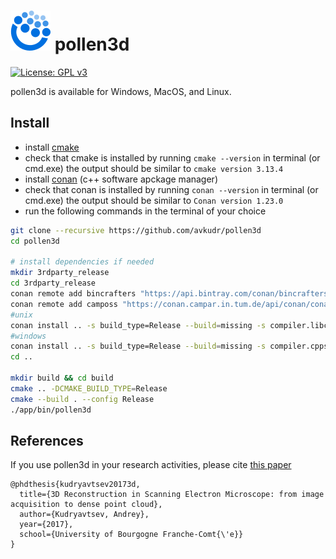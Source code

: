 # ![pollen3d Logo](app/assets/pollen3d_icon64.png) pollen3d

[![License: GPL v3](https://img.shields.io/badge/License-GPLv3-blue.svg)](https://www.gnu.org/licenses/gpl-3.0)

pollen3d is available for Windows, MacOS, and Linux.

## Install

* install [cmake](https://cmake.org/download/)
* check that cmake is installed by running ```cmake --version``` in terminal (or cmd.exe)
the output should be similar to ```cmake version 3.13.4```
* install [conan](https://docs.conan.io/en/latest/installation.html) (c++ software apckage manager)
* check that conan is installed by running ```conan --version``` in terminal (or cmd.exe)
the output should be similar to ```Conan version 1.23.0```
* run the following commands in the terminal of your choice
```bash
git clone --recursive https://github.com/avkudr/pollen3d
cd pollen3d

# install dependencies if needed
mkdir 3rdparty_release
cd 3rdparty_release
conan remote add bincrafters "https://api.bintray.com/conan/bincrafters/public-conan"
conan remote add camposs "https://conan.campar.in.tum.de/api/conan/conan-camposs"
#unix
conan install .. -s build_type=Release --build=missing -s compiler.libcxx=libstdc++11
#windows
conan install .. -s build_type=Release --build=missing -s compiler.cppstd=14 -s compiler.version=15
cd ..

mkdir build && cd build
cmake .. -DCMAKE_BUILD_TYPE=Release
cmake --build . --config Release
./app/bin/pollen3d
```

## References

If you use pollen3d in your research activities, please cite [this paper](https://tel.archives-ouvertes.fr/tel-01930234/document)
```
@phdthesis{kudryavtsev20173d,
  title={3D Reconstruction in Scanning Electron Microscope: from image acquisition to dense point cloud},
  author={Kudryavtsev, Andrey},
  year={2017},
  school={University of Bourgogne Franche-Comt{\'e}}
}
```
